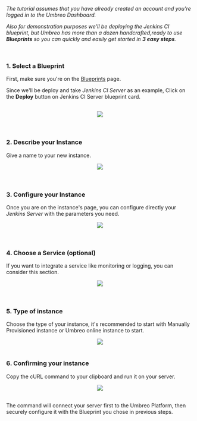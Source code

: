 *The tutorial assumes that you have already created an account and you're logged in to the Umbreo Dashboard.*

*Also for demonstration purposes we'll be deploying the Jenkins CI blueprint, but Umbreo has more than a dozen handcrafted,ready to use **Blueprints** so you can quickly and easily get started in **3 easy steps**.*

<br>

### 1. Select a Blueprint

First, make sure you're on the [Blueprints](https://www.umbreo.com/blueprints) page.

Since we'll be deploy and take *Jenkins CI Server* as an example, Click on the **Deploy** button on Jenkins CI Server blueprint card.

<br>

<center><img src="../../img/launch-jenkins.png" ></center>

<br>
<br>

### 2. Describe your Instance 

Give a name to your new instance.

<center class="schema_explain"><img src="../../img/launch-1.png"></center>

<br>
<br>	

### 3. Configure your Instance

Once you are on the instance's page, you can configure directly your *Jenkins Server*  with the parameters you need.

<center class="schema_explain"><img src="../../img/launch-2.png" ></center>

<br>
<br>

### 4. Choose a Service (optional)

If you want to integrate a service like monitoring or logging, you can consider this section.

<center class="schema_explain"><img src="../../img/launch-3.png" ></center>

<br>
<br>

### 5. Type of instance

Choose the type of your instance, it's recommended to start with Manually Provisioned instance or Umbreo online instance to start.

<center class="schema_explain"><img src="../../img/launch-4.png" ></center>

<br>

### 6. Confirming your instance

Copy the cURL command to your clipboard and run it on your server.

<center class="schema_explain"><img src="../../img/deploy-jenkins-confirming.png" ></center>

<br/>

The command will connect your server first to the Umbreo Platform, then securely configure it with the Blueprint you chose in previous steps.
